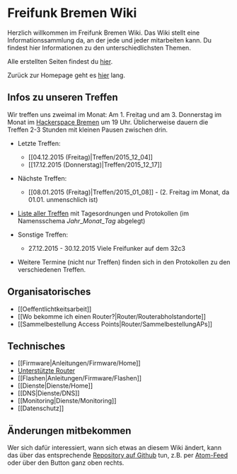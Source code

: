 # Freifunk Bremen Wiki
Herzlich willkommen im Freifunk Bremen Wiki.
Das Wiki stellt eine Informationssammlung da, an der jede und jeder mitarbeiten kann. Du findest hier Informationen zu den unterschiedlichsten Themen.

Alle erstellten Seiten findest du [hier](http://wiki.bremen.freifunk.net/pages).

Zurück zur Homepage geht es [hier](http://bremen.freifunk.net) lang.

## Infos zu unseren Treffen

Wir treffen uns zweimal im Monat: Am 1. Freitag und am 3. Donnerstag im Monat im [Hackerspace Bremen](https://www.hackerspace-bremen.de) um 19 Uhr. Üblicherweise dauern die Treffen 2-3 Stunden mit kleinen Pausen zwischen drin.

* Letzte Treffen:
  * [[04.12.2015 (Freitag)|Treffen/2015_12_04]]
  * [[17.12.2015 (Donnerstag)|Treffen/2015_12_17]]
* Nächste Treffen:
  * [[08.01.2015 (Freitag)|Treffen/2015_01_08]] - (2. Freitag im Monat, da 01.01. unmenschlich ist)
* [Liste aller Treffen](http://wiki.bremen.freifunk.net/pages/Treffen/) mit Tagesordnungen und Protokollen (im Namensschema *Jahr*\_*Monat*\_*Tag* abgelegt)

* Sonstige Treffen:
  * 27.12.2015 - 30.12.2015 Viele Freifunker auf dem 32c3

* Weitere Termine (nicht nur Treffen) finden sich in den Protokollen zu den verschiedenen Treffen.

## Organisatorisches
* [[Oeffentlichtkeitsarbeit]]
* [[Wo bekomme ich einen Router?|Router/Routerabholstandorte]]
* [[Sammelbestellung Access Points|Router/SammelbestellungAPs]]

## Technisches
* [[Firmware|Anleitungen/Firmware/Home]]
 * [Unterstützte Router](http://wiki.bremen.freifunk.net/Anleitungen/Firmware/Flashen#auswahl-der-hardware)
 * [[Flashen|Anleitungen/Firmware/Flashen]]
* [[Dienste|Dienste/Home]]
 * [[DNS|Dienste/DNS]]
 * [[Monitoring|Dienste/Monitoring]]
* [[Datenschutz]]

## Änderungen mitbekommen

Wer sich dafür interessiert, wann sich etwas an diesem Wiki ändert, kann das über das entsprechende [Repository auf Github](https://github.com/FreifunkBremen/wiki/) tun, z.B. per [Atom-Feed](https://github.com/FreifunkBremen/wiki/commits/master.atom) oder über den Button ganz oben rechts.
